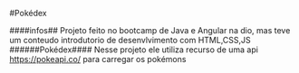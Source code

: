 #Pokédex

####infos##
 Projeto feito no bootcamp de Java e Angular na dio, mas teve um conteudo introdutorio de desenvlvimento com HTML,CSS,JS
######Pokédex####
Nesse projeto ele utiliza recurso de uma api https://pokeapi.co/ para carregar os pokémons
